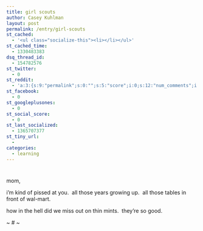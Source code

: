 ```yaml
---
title: girl scouts
author: Casey Kuhlman
layout: post
permalink: /entry/girl-scouts
st_cached:
  - '<ul class="socialize-this"><li></li></ul>'
st_cached_time:
  - 1330483383
dsq_thread_id:
  - 154782576
st_twitter:
  - 0
st_reddit:
  - 'a:3:{s:9:"permalink";s:0:"";s:5:"score";i:0;s:12:"num_comments";i:0;}'
st_facebook:
  - 0
st_googleplusones:
  - 0
st_social_score:
  - 0
st_last_socialized:
  - 1365707377
st_tiny_url:
  - 
categories:
  - learning
---
```

# 

mom,

i’m kind of pissed at you.  all those years growing up.  all those tables in front of wal-mart.

how in the hell did we miss out on thin mints.  they’re so good.

~ # ~